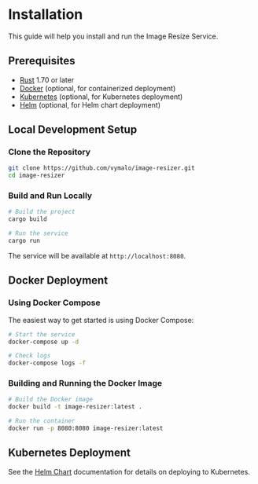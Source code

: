 # Installation

This guide will help you install and run the Image Resize Service.

## Prerequisites

- [Rust](https://www.rust-lang.org/tools/install) 1.70 or later
- [Docker](https://docs.docker.com/get-docker/) (optional, for containerized deployment)
- [Kubernetes](https://kubernetes.io/docs/setup/) (optional, for Kubernetes deployment)
- [Helm](https://helm.sh/docs/intro/install/) (optional, for Helm chart deployment)

## Local Development Setup

### Clone the Repository

```bash
git clone https://github.com/vymalo/image-resizer.git
cd image-resizer
```

### Build and Run Locally

```bash
# Build the project
cargo build

# Run the service
cargo run
```

The service will be available at `http://localhost:8080`.

## Docker Deployment

### Using Docker Compose

The easiest way to get started is using Docker Compose:

```bash
# Start the service
docker-compose up -d

# Check logs
docker-compose logs -f
```

### Building and Running the Docker Image

```bash
# Build the Docker image
docker build -t image-resizer:latest .

# Run the container
docker run -p 8080:8080 image-resizer:latest
```

## Kubernetes Deployment

See the [Helm Chart](../deployment/helm-chart.md) documentation for details on deploying to Kubernetes.